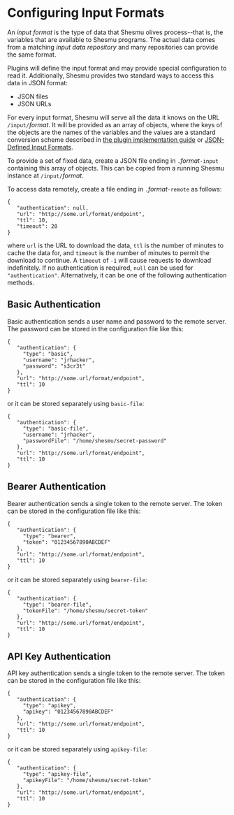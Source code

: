 # Configuring Input Formats
An _input format_ is the type of data that Shesmu olives process--that is, the
variables that are available to Shesmu programs. The actual data comes from a
matching _input data repository_ and many repositories can provide the same format.

Plugins will define the input format and may provide special configuration to read it.
 Additionally, Shesmu provides two standard ways to access this data in JSON format:

- JSON files
- JSON URLs

For every input format, Shesmu will serve all the data it knows on the URL
`/input/`_format_. It will be provided as an array of objects, where the keys
of the objects are the names of the variables and the values are a standard
conversion scheme described in [the plugin implementation
guide](implementation.md) or [JSON-Defined Input
Formats](json-defined-input-formats.md).

To provide a set of fixed data, create a JSON file ending in
`.`_format_`-input` containing this array of objects. This can be copied from a
running Shesmu instance at `/input/`_format_.

To access data remotely, create a file ending in `.`_format_`-remote` as follows:

    {
       "authentication": null,
       "url": "http://some.url/format/endpoint",
       "ttl": 10,
       "timeout": 20
    }

where `url` is the URL to download the data, `ttl` is the number of minutes
to cache the data for, and `timeout` is the number of minutes to permit the download to continue. 
A `timeout` of `-1` will cause requests to download indefinitely. 
If no authentication is required, `null` can be used for
`"authentication"`. Alternatively, it can be one of the following
authentication methods.

## Basic Authentication
Basic authentication sends a user name and password to the remote server. The
password can be stored in the configuration file like this:

    {
       "authentication": {
         "type": "basic",
         "username": "jrhacker",
         "password": "s3cr3t"
       },
       "url": "http://some.url/format/endpoint",
       "ttl": 10
    }

or it can be stored separately using `basic-file`:

    {
       "authentication": {
         "type": "basic-file",
         "username": "jrhacker",
         "passwordFile": "/home/shesmu/secret-password"
       },
       "url": "http://some.url/format/endpoint",
       "ttl": 10
    }


## Bearer Authentication
Bearer authentication sends a single token to the remote server. The
token can be stored in the configuration file like this:

    {
       "authentication": {
         "type": "bearer",
         "token": "01234567890ABCDEF"
       },
       "url": "http://some.url/format/endpoint",
       "ttl": 10
    }

or it can be stored separately using `bearer-file`:

    {
       "authentication": {
         "type": "bearer-file",
         "tokenFile": "/home/shesmu/secret-token"
       },
       "url": "http://some.url/format/endpoint",
       "ttl": 10
    }

## API Key Authentication
API key authentication sends a single token to the remote server. The
token can be stored in the configuration file like this:

    {
       "authentication": {
         "type": "apikey",
         "apikey": "01234567890ABCDEF"
       },
       "url": "http://some.url/format/endpoint",
       "ttl": 10
    }

or it can be stored separately using `apikey-file`:

    {
       "authentication": {
         "type": "apikey-file",
         "apikeyFile": "/home/shesmu/secret-token"
       },
       "url": "http://some.url/format/endpoint",
       "ttl": 10
    }
